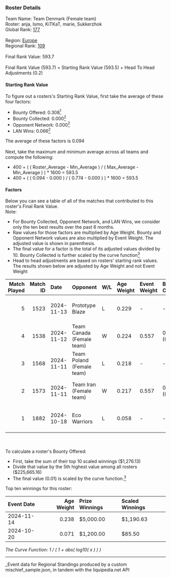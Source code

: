 ### Roster Details<br />
Team Name: Team Denmark (Female team)<br />
Roster: anja, Ismo, KiTKaT, marie, Sukkerzhok<br />
Global Rank: [177](../../standings_global_2025_04_07.md)<br />
<br />
Region: [Europe]( ../../standings_europe_2025_04_07.md)<br />
Regional Rank: [109]( ../../standings_europe_2025_04_07.md)<br />
<br />
Final Rank Value:  593.7<br />
<br />
Final Rank Value (593.7) = Starting Rank Value (593.5) + Head To Head Adjustments (0.2)<br />

#### Starting Rank Value<br />
To figure out a rosters's Starting Rank Value, first take the average of these four factors:<br />
- Bounty Offered: 0.308[<sup>1</sup>](#table2)
- Bounty Collected: 0.000[<sup>2</sup>](#table1)
- Opponent Network: 0.000[<sup>2</sup>](#table1)
- LAN Wins: 0.066[<sup>2</sup>](#table1)

The average of these factors is 0.094<br />
<br />
Next, take the maximum and minimum average across all teams and compute the following:<br />
- 400 + ( ( Roster_Average - Min_Average ) / ( Max_Average - Min_Average ) ) * 1600 = 593.5
- 400 + ( ( 0.094 - 0.000 ) / ( 0.774 - 0.000 ) ) * 1600 = 593.5


#### Factors<br />
Below you can see a table of all of the matches that contributed to this roster's Final Rank Value.<br />
Note:<br />

- For Bounty Collected, Opponent Network, and LAN Wins, we consider only the ten best results over the past 6 months.
- Raw values for those factors are multiplied by Age Weight. Bounty and Opponent Network values are also multiplied by Event Weight. The adjusted value is shown in parenthesis.
- The final value for a factor is the total of its adjusted values divided by 10. Bounty Collected is further scaled by the curve function[<sup>3</sup>](#curveFunction)
- Head to head adjustments are based on rosters' starting rank values. The results shown below are adjusted by Age Weight and not Event Weight
<span id="table1"></span><br />


| Match Played | Match ID | Date       | Opponent                  | W/L | Age Weight | Event Weight | Bounty Collected | Opponent Network | LAN Wins  | H2H Adj. | Roster                                |
| -: | -: | :- | :- | :- | :- | :- | :- | :- | :- | -: | :- |
|            5 |     1523 | 2024-11-13 | Prototype Blaze           | L   | 0.229      | -            | -                | -                | -         |    -1.68 | anja, Ismo, KiTKaT, marie, Sukkerzhok |
|            4 |     1538 | 2024-11-12 | Team Canada (Female team) | W   | 0.224      | 0.557        | 0.000 (0.000)    | 0.018 (0.002)    | 1 (0.224) |     1.94 | anja, Ismo, KiTKaT, marie, Sukkerzhok |
|            3 |     1568 | 2024-11-11 | Team Poland (Female team) | L   | 0.218      | -            | -                | -                | -         |    -1.27 | anja, Ismo, KiTKaT, marie, Sukkerzhok |
|            2 |     1573 | 2024-11-11 | Team Iran (Female team)   | W   | 0.217      | 0.557        | 0.000 (0.000)    | 0.000 (0.000)    | 1 (0.217) |     1.73 | anja, Ismo, KiTKaT, marie, Sukkerzhok |
|            1 |     1882 | 2024-10-18 | Eco Warriors              | L   | 0.058      | -            | -                | -                | -         |    -0.52 | Ismo, KiTKaT, marie, Nea, pullox      |

<br />
<span id="table2"></span><br />
To calculate a roster's Bounty Offered:<br />

- First, take the sum of their top 10 scaled winnings ($1,276.13)
- Divide that value by the 5th highest value among all rosters ($225,665.16)
- The final value (0.01) is scaled by the curve function.[<sup>3</sup>](#curveFunction)

Top ten winnings for this roster:<br />

| Event Date | Age Weight | Prize Winnings | Scaled Winnings |
| :- | -: | :- | :- |
| 2024-11-14 |      0.238 | $5,000.00      | $1,190.63       |
| 2024-10-20 |      0.071 | $1,200.00      | $85.50          |


<span id="curveFunction"></span>_The Curve Function: 1 / ( 1 + abs( log10( x ) ) )_<br />

---
_Event data for Regional Standings produced by a custom mischief_sample.json, in tandem with the liquipedia.net API<br />
